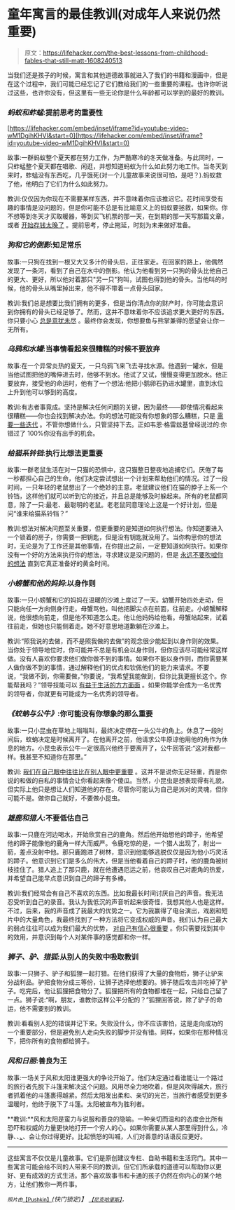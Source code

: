 # 童年寓言的最佳教训(对成年人来说仍然重要)

> 原文：<https://lifehacker.com/the-best-lessons-from-childhood-fables-that-still-matt-1608240513>

当我们还是孩子的时候，寓言和其他道德故事就进入了我们的书籍和漫画中，但是在这个过程中，我们可能已经忘记了它们教给我们的一些重要的课程。也许你听说过这些，也许你没有，但这里有一些无论你是什么年龄都可以学到的最好的教训。



### ***蚂蚁和蚱蜢*:提前思考的重要性**

 [https://lifehacker.com/embed/inset/iframe?id=youtube-video-wM1DgihKHVI&start=0](https://lifehacker.com/embed/inset/iframe?id=youtube-video-wM1DgihKHVI&start=0) 

故事:一群蚂蚁整个夏天都在努力工作，为严酷寒冷的冬天做准备。与此同时，一只蚱蜢整个夏天都在唱歌、闲逛，并想知道蚂蚁为什么如此努力地工作。当冬天到来时，蚱蜢没有东西吃，几乎饿死(对一个儿童故事来说很可怕，是吧？).蚂蚁救了他，他明白了它们为什么如此努力。

教训:仅仅因为你现在不需要某样东西，并不意味着你应该推迟它。花时间享受有趣的事情是没问题的，但是你可能不总是有比喻意义上的蚂蚁要拯救，如果你。你不想等到冬天才买取暖器，等到买飞机票的那一天，在到期的那一天写那篇文章，或者 [开始存钱太晚了](https://lifehacker.com/the-biggest-money-mistakes-to-avoid-in-your-20s-1536804874) 。提前思考，停止拖延，时刻为未来做好准备。

### ***狗和它的倒影*:知足常乐**

故事:一只狗在找到一根又大又多汁的骨头后，正往家走。在回家的路上，他偶然发现了一条河，看到了自己在水中的倒影。他认为他看到另一只狗的骨头比他自己的更大、更好，所以他对着那只"另一只"狗叫，试图也得到他的骨头。当他叫的时候，他的骨头从嘴里掉出来，他不得不带着一点骨头回家。

教训:我们总是想要比我们拥有的更多，但是当你清点你的财产时，你可能会意识到你拥有的骨头已经足够了。然而，这并不意味着你不应该追求更大更好的东西。你只要小心 [总是意犹未尽](https://lifehacker.com/stop-trying-to-keep-up-with-the-joneses-1517336447) 。最终你会发现，你想要鱼与熊掌兼得的愿望会让你一无所有。

### ***乌鸦和水罐*:当事情看起来很糟糕的时候不要放弃**

故事:在一个异常炎热的夏天，一只乌鸦飞来飞去寻找水源。他遇到一罐水，但是当他试图把他的嘴伸进去时，他够不到水。他试了又试，慢慢变得更加脱水。他正要放弃，接受他的命运时，他有了一个想法:他把小鹅卵石扔进水罐里，直到水位上升到他可以够到的高度。

教训:有志者事竟成。坚持是解决任何问题的关键，因为最终——即使情况看起来很糟糕——你也会找到解决办法。你的想法可能没有你想象的那么糟糕，只是 [需要一些迭代](https://lifehacker.com/dont-give-up-on-an-idea-because-its-bad-iterate-it-i-1588839118) 。不管你想做什么，只管坚持下去。正如韦恩·格雷兹基曾经说过的:你错过了 100%你没有出手的机会。

### ***给猫系铃铛*:执行比想法更重要**

故事:一群老鼠生活在对一只猫的恐惧中，这只猫整日整夜地追捕它们。厌倦了每一秒都担心自己的生命，他们决定尝试想出一个计划来帮助他们的情况。过了一段时间，一只年轻的老鼠想出了一个绝妙的主意。老鼠建议他们在猫的脖子上系一个铃铛，这样他们就可以听到它的接近，并且总是能够及时躲起来。所有的老鼠都同意，除了一只:最老、最聪明的老鼠。老老鼠同意理论上这是一个好计划，但是问“谁来给猫系铃铛？”

教训:想法对解决问题至关重要，但更重要的是知道如何执行想法。你知道要进入一个锁着的房子，你需要一把钥匙，但是没有钥匙就没用了。当你构思你的想法时，无论是为了工作还是其他事情，在你提出之前，一定要知道如何执行。如果你没有一个好的方法来执行你的想法，寻求建议是没问题的，但是 [永远不要吹嘘你的想法](https://lifehacker.com/shhh-keeping-quiet-may-help-you-achieve-your-goals-5921478) 直到它真正准备好的黄金时间。

### ***小螃蟹和他的妈妈*:以身作则**

故事:一只小螃蟹和它的妈妈在温暖的沙滩上度过了一天。幼蟹开始四处走动，但只能向任一方向侧身行走。母蟹骂他，叫他把脚尖点在前面，往前走。小螃蟹解释说，他很想向前走，但是他不知道怎么走。他让他妈妈给他看。母蟹站起来，试着往前走，但她也只能侧着走。她不好意思地道歉躺在沙滩上。

教训:“照我说的去做，而不是照我做的去做”的观念很少能起到以身作则的效果。当你处于领导地位时，你可能并不总是有机会以身作则，但你应该尽可能经常这样做。没有人喜欢你要求他们做你做不到的事情。如果你不能以身作则，而你需要某人做你做不到的事情，通过解释他们的优点和钦佩他们的能力来请求。不要说，“我做不到，你需要做，”你要说，“我希望我能做到，但你比我更擅长这个。你能帮我吗？”领导技能可以 [有益于生活的方方面面](https://lifehacker.com/classic-leadership-skills-you-should-apply-to-your-soci-1425624672) 。如果你能学会成为一名优秀的领导者，你就更有可能成为一名优秀的领导者。

### ***《蚊蚋与公牛》*:你可能没有你想象的那么重要**

故事:一只小昆虫在草地上嗡嗡叫，最终决定停在一头公牛的角上。休息了一段时间后，蚊蚋决定是时候离开了。在他离开之前，他请求公牛原谅他用他的角作为休息的地方。小昆虫表示公牛一定很高兴他终于要离开了，公牛回答说:“这对我都一样。我甚至不知道你在那里。”

教训: [我们在自己眼中往往比在别人眼中更重要](https://lifehacker.com/stop-caring-about-what-others-think-and-get-back-your-1493922746) 。这并不是说你无足轻重，而是你说的和做的自私的事情会让你看起来像个傻瓜。当然，小昆虫是想表现得有礼貌，但实际上他只是想让人们知道他的存在。尽管你可能认为自己是派对的灵魂，但你可能不是。做你自己就好，不要做小昆虫。

### ***雄鹿和猎人*:不要低估自己**

故事:一只鹿在河边喝水，开始欣赏自己的鹿角。然后他开始想他的蹄子，他希望他的蹄子能像他的鹿角一样大而威严。令鹿吃惊的是，一个猎人出现了，射出一箭，差点没射中他。那只鹿跑进了树林，意识到他能够逃脱仅仅是因为他小巧灵活的蹄子。他意识到它们是多么的伟大，但是当他看着自己的蹄子时，他的鹿角被树枝挂住了。猎人追上了那只鹿，就在他遭遇厄运之前，他哀叹自己对鹿角的热爱，并希望自己能早点意识到自己的蹄子有多棒。

教训:我们经常会有自己不喜欢的东西。比如我最长时间讨厌自己的声音。我无法忍受听到自己的录音。我认为我低沉的声音听起来很奇怪，我想其他人也是这样。不过，后来，我的声音成了我最大的优势之一。它为我赢得了电台演出，戏剧和短片中的大量角色，我最终找到了一种方法将它变成权威的声音。我们认为自己最大的弱点往往可以成为我们最大的优势， [对自己有信心很重要](https://lifehacker.com/how-to-build-your-confidence-and-why-it-matters-1442414831) 。你只需要找到其中的效用，并意识到每个人对某件事的感觉都和你一样。

### ***狮子、驴、猎狐*:从别人的失败中吸取教训**

故事:一只狮子、驴子和狐狸一起打猎。在他们获得了大量的食物后，狮子让驴来分战利品。驴把食物分成三等份，让狮子选择他想要的。狮子随后攻击并吃掉了驴子。吃完后，他让狐狸把食物分了。狐狸把所有的食物都堆在一起，只给自己留了一点。狮子说:“啊，朋友，谁教你这样公平分配的？”狐狸回答说，除了驴子的命运，他不需要别的教训。

教训:看看别人犯的错误并记下来。失败没什么，你不应该害怕，这是走向成功的一个重要部分，但是避免别人走向失败的脚步并没有错。同样，如果你在那种情况下，把你所有的食物都给狮子。

### ***风和日丽*:善良为王**

故事:一场关于风和太阳谁更强大的争论开始了。他们决定通过看谁能让一个路过的旅行者先脱下斗篷来解决这个问题。风用尽全力地吹着，但是风吹得越大，旅行者抓着他的斗篷裹得越紧。然后太阳发出柔和、亲切的光芒，当旅行者感受到更多温暖时，他终于脱下了斗篷。太阳被宣布为胜利者。

**教训:**风和太阳是蛮力与说服和善良的隐喻。一种亲切而温和的态度会比所有恐吓和权威的力量更快地打开一个穷人的心。如果你需要从某人那里得到什么，冷静、、[、](https://lifehacker.com/how-being-humble-kind-and-calm-will-make-your-life-ea-1561763720)、会让你过得更好。比起愤怒的叫喊，人们对善意的话语反应更好。

* * *

这些寓言不仅仅是儿童故事。它们是原创建议专栏、自助书籍和生活窍门。其中一些寓言可能会给不同的人带来不同的教训，但它们所承载的道德可以帮助你以更好、更有成效的方式生活。那个喜欢故事书和卡通的孩子仍然在你内心的某个地方，让他们教你一两件事。

<small>*照片由*</small>[<small>【Pushkin】</small>](http://www.shutterstock.com/pic.mhtml?id=187503506&src=id)*(快门锁定)】* [<small>*【尼克哈里斯】*</small>](https://www.flickr.com/photos/nickharris1/13974608130)<small>*，*</small>